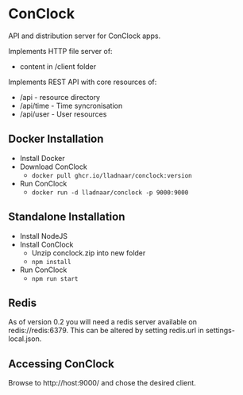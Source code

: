 # ConClock

API and distribution server for ConClock apps.

Implements HTTP file server of:
* content in /client folder

Implements REST API with core resources of:
* /api - resource directory
* /api/time - Time syncronisation
* /api/user - User resources

## Docker Installation

* Install Docker
* Download ConClock
  * `docker pull ghcr.io/lladnaar/conclock:version`
* Run ConClock
  * `docker run -d lladnaar/conclock -p 9000:9000`

## Standalone Installation

* Install NodeJS
* Install ConClock
  * Unzip conclock.zip into new folder
  * `npm install`
* Run ConClock
  * `npm run start`

## Redis

As of version 0.2 you will need a redis server available on redis://redis:6379. This can be altered by setting redis.url in settings-local.json.

## Accessing ConClock

Browse to http://host:9000/ and chose the desired client.
